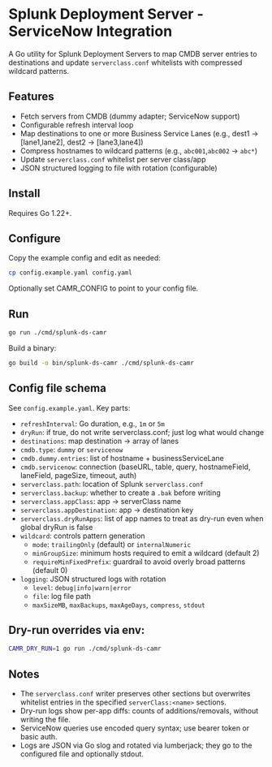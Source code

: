 # Splunk Deployment Server - ServiceNow Integration

A Go utility for Splunk Deployment Servers to map CMDB server entries to destinations and update `serverclass.conf` whitelists with compressed wildcard patterns.

## Features

- Fetch servers from CMDB (dummy adapter; ServiceNow support)
- Configurable refresh interval loop
- Map destinations to one or more Business Service Lanes (e.g., dest1 -> [lane1,lane2], dest2 -> [lane3,lane4])
- Compress hostnames to wildcard patterns (e.g., `abc001`,`abc002` -> `abc*`)
- Update `serverclass.conf` whitelist per server class/app
- JSON structured logging to file with rotation (configurable)

## Install

Requires Go 1.22+.

## Configure

Copy the example config and edit as needed:

```bash
cp config.example.yaml config.yaml
```

Optionally set CAMR_CONFIG to point to your config file.

## Run

```bash
go run ./cmd/splunk-ds-camr
```

Build a binary:

```bash
go build -o bin/splunk-ds-camr ./cmd/splunk-ds-camr
```

## Config file schema

See `config.example.yaml`. Key parts:

- `refreshInterval`: Go duration, e.g., `1m` or `5m`
- `dryRun`: if true, do not write serverclass.conf; just log what would change
- `destinations`: map destination -> array of lanes
- `cmdb.type`: `dummy` or `servicenow`
- `cmdb.dummy.entries`: list of hostname + businessServiceLane
- `cmdb.servicenow`: connection (baseURL, table, query, hostnameField, laneField, pageSize, timeout, auth)
- `serverclass.path`: location of Splunk `serverclass.conf`
- `serverclass.backup`: whether to create a `.bak` before writing
- `serverclass.appClass`: app -> serverClass name
- `serverclass.appDestination`: app -> destination key
- `serverclass.dryRunApps`: list of app names to treat as dry-run even when global dryRun is false
- `wildcard`: controls pattern generation
  - `mode`: `trailingOnly` (default) or `internalNumeric`
  - `minGroupSize`: minimum hosts required to emit a wildcard (default 2)
  - `requireMinFixedPrefix`: guardrail to avoid overly broad patterns (default 0)
- `logging`: JSON structured logs with rotation
  - `level`: `debug|info|warn|error`
  - `file`: log file path
  - `maxSizeMB`, `maxBackups`, `maxAgeDays`, `compress`, `stdout`

## Dry-run overrides via env:

```bash
CAMR_DRY_RUN=1 go run ./cmd/splunk-ds-camr
```

## Notes

- The `serverclass.conf` writer preserves other sections but overwrites whitelist entries in the specified `serverClass:<name>` sections.
- Dry-run logs show per-app diffs: counts of additions/removals, without writing the file.
- ServiceNow queries use encoded query syntax; use bearer token or basic auth.
- Logs are JSON via Go slog and rotated via lumberjack; they go to the configured file and optionally stdout.

